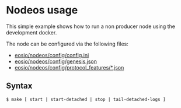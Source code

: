 # Nodeos usage

This simple example shows how to run a non producer node using the development docker.

The node can be configured via the following files:

- [eosio/nodeos/config/config.ini](./eosio/nodeos/config/config.ini)
- [eosio/nodeos/config/genesis.json](./eosio/nodeos/config/genesis.json)
- [eosio/nodeos/config/protocol_features/*.json](./eosio/nodeos/config/protocol_features)

## Syntax

`
$ make [ start | start-detached | stop | tail-detached-logs ]
`
